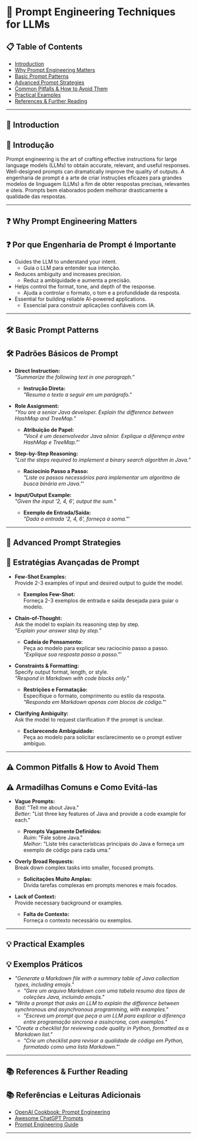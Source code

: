 # 🤖 Prompt Engineering Techniques for LLMs

## 📋 Table of Contents

- [Introduction](#introduction)
- [Why Prompt Engineering Matters](#why-prompt-engineering-matters)
- [Basic Prompt Patterns](#basic-prompt-patterns)
- [Advanced Prompt Strategies](#advanced-prompt-strategies)
- [Common Pitfalls & How to Avoid Them](#common-pitfalls--how-to-avoid-them)
- [Practical Examples](#practical-examples)
- [References & Further Reading](#references--further-reading)

---

## 📝 Introduction
## 📝 Introdução

Prompt engineering is the art of crafting effective instructions for large language models (LLMs) to obtain accurate, relevant, and useful responses. Well-designed prompts can dramatically improve the quality of outputs.
A engenharia de prompt é a arte de criar instruções eficazes para grandes modelos de linguagem (LLMs) a fim de obter respostas precisas, relevantes e úteis. Prompts bem elaborados podem melhorar drasticamente a qualidade das respostas.

---

## ❓ Why Prompt Engineering Matters
## ❓ Por que Engenharia de Prompt é Importante

- Guides the LLM to understand your intent.
  - Guia o LLM para entender sua intenção.
- Reduces ambiguity and increases precision.
  - Reduz a ambiguidade e aumenta a precisão.
- Helps control the format, tone, and depth of the response.
  - Ajuda a controlar o formato, o tom e a profundidade da resposta.
- Essential for building reliable AI-powered applications.
  - Essencial para construir aplicações confiáveis com IA.

---

## 🛠️ Basic Prompt Patterns
## 🛠️ Padrões Básicos de Prompt

- **Direct Instruction:**  
  _"Summarize the following text in one paragraph."_
  - **Instrução Direta:**  
    _"Resuma o texto a seguir em um parágrafo."_

- **Role Assignment:**  
  _"You are a senior Java developer. Explain the difference between HashMap and TreeMap."_
  - **Atribuição de Papel:**  
    _"Você é um desenvolvedor Java sênior. Explique a diferença entre HashMap e TreeMap."_'

- **Step-by-Step Reasoning:**  
  _"List the steps required to implement a binary search algorithm in Java."_
  - **Raciocínio Passo a Passo:**  
    _"Liste os passos necessários para implementar um algoritmo de busca binária em Java."_'

- **Input/Output Example:**  
  _"Given the input '2, 4, 6', output the sum."_
  - **Exemplo de Entrada/Saída:**  
    _"Dada a entrada '2, 4, 6', forneça a soma."_'

---

## 🚀 Advanced Prompt Strategies
## 🚀 Estratégias Avançadas de Prompt

- **Few-Shot Examples:**  
  Provide 2-3 examples of input and desired output to guide the model.
  - **Exemplos Few-Shot:**  
    Forneça 2-3 exemplos de entrada e saída desejada para guiar o modelo.

- **Chain-of-Thought:**  
  Ask the model to explain its reasoning step by step.  
  _"Explain your answer step by step."_
  - **Cadeia de Pensamento:**  
    Peça ao modelo para explicar seu raciocínio passo a passo.  
    _"Explique sua resposta passo a passo."_'

- **Constraints & Formatting:**  
  Specify output format, length, or style.  
  _"Respond in Markdown with code blocks only."_
  - **Restrições e Formatação:**  
    Especifique o formato, comprimento ou estilo da resposta.  
    _"Responda em Markdown apenas com blocos de código."_'

- **Clarifying Ambiguity:**  
  Ask the model to request clarification if the prompt is unclear.
  - **Esclarecendo Ambiguidade:**  
    Peça ao modelo para solicitar esclarecimento se o prompt estiver ambíguo.

---

## ⚠️ Common Pitfalls & How to Avoid Them
## ⚠️ Armadilhas Comuns e Como Evitá-las

- **Vague Prompts:**  
  _Bad:_ "Tell me about Java."  
  _Better:_ "List three key features of Java and provide a code example for each."
  - **Prompts Vagamente Definidos:**  
    _Ruim:_ "Fale sobre Java."  
    _Melhor:_ "Liste três características principais do Java e forneça um exemplo de código para cada uma."

- **Overly Broad Requests:**  
  Break down complex tasks into smaller, focused prompts.
  - **Solicitações Muito Amplas:**  
    Divida tarefas complexas em prompts menores e mais focados.

- **Lack of Context:**  
  Provide necessary background or examples.
  - **Falta de Contexto:**  
    Forneça o contexto necessário ou exemplos.

---

## 💡 Practical Examples
## 💡 Exemplos Práticos

- _"Generate a Markdown file with a summary table of Java collection types, including emojis."_
  - _"Gere um arquivo Markdown com uma tabela resumo dos tipos de coleções Java, incluindo emojis."_
- _"Write a prompt that asks an LLM to explain the difference between synchronous and asynchronous programming, with examples."_
  - _"Escreva um prompt que peça a um LLM para explicar a diferença entre programação síncrona e assíncrona, com exemplos."_
- _"Create a checklist for reviewing code quality in Python, formatted as a Markdown list."_
  - _"Crie um checklist para revisar a qualidade de código em Python, formatado como uma lista Markdown."_'

---

## 📚 References & Further Reading
## 📚 Referências e Leituras Adicionais

- [OpenAI Cookbook: Prompt Engineering](https://github.com/openai/openai-cookbook)
- [Awesome ChatGPT Prompts](https://github.com/f/awesome-chatgpt-prompts)
- [Prompt Engineering Guide](https://www.promptingguide.ai/)

---
